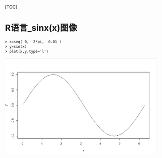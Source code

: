 [TOC]

# R语言_sinx(x)图像

```
> x=seq( 0,  2*pi,  0.01 ) 
> y=sin(x)
> plot(x,y,type='l')
```

![_](..\img_src\1-2018-07-07-r-1.png)﻿

